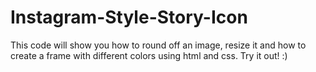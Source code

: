 # Instagram-Style-Story-Icon
This code will show you how to round off an image, resize it and how to create a frame with different colors using html and css.
Try it out! :)


